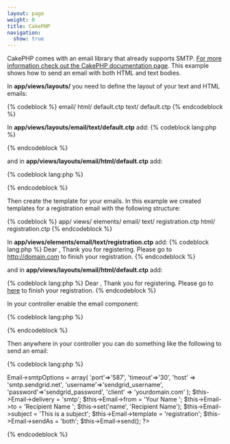 ```yaml
---
layout: page
weight: 0
title: CakePHP
navigation:
  show: true
---
```


CakePHP comes with an email library that already supports SMTP. [For more information check out the CakePHP documentation page](http://book.cakephp.org/view/1286/Sending-a-basic-message). This example shows how to send an email with both HTML and text bodies.

In **app/views/layouts/** you need to define the layout of your text and HTML emails: 

{% codeblock %}
email/
html/
default.ctp
text/
default.ctp
{% endcodeblock %}

In <strong>app/views/layouts/email/text/default.ctp</strong> add:
{% codeblock lang:php %}
<!--?php echo $content_for_layout; ?-->
{% endcodeblock %}

 and in **app/views/layouts/email/html/default.ctp** add: 

{% codeblock lang:php %}
<!--?php echo $content_for_layout; ?-->
{% endcodeblock %}

 Then create the template for your emails. In this example we created templates for a registration email with the following structure: 

{% codeblock %}
app/
views/
elements/
email/
text/
registration.ctp
html/
registration.ctp
{% endcodeblock %}

In <strong>app/views/elements/email/text/registration.ctp</strong> add:
{% codeblock lang:php %}
Dear <!--?php echo $name ?-->,
Thank you for registering. Please go to http://domain.com to finish your registration.
{% endcodeblock %}

 and in **app/views/layouts/email/html/default.ctp** add: 

{% codeblock lang:php %}
Dear <!--?php echo $name ?-->,
Thank you for registering. Please go to <a href="http://domain.com">here</a> to finish your registration.
{% endcodeblock %}

 In your controller enable the email component:  
  
 

{% codeblock lang:php %}
<!--?php var $components = array('Email'); ?--> 

{% endcodeblock %}

 Then anywhere in your controller you can do something like the following to send an email: 

{% codeblock lang:php %}
<?php
$this->Email->smtpOptions = array(
  'port'=>'587',
  'timeout'=>'30',
  'host' => 'smtp.sendgrid.net',
  'username'=>'sendgrid_username',
  'password'=>'sendgrid_password',
  'client' => 'yourdomain.com'
);

$this->Email->delivery = 'smtp';
$this->Email->from = 'Your Name ';
$this->Email->to = 'Recipient Name ';
$this->set('name', 'Recipient Name');
$this->Email->subject = 'This is a subject';
$this->Email->template = 'registration';
$this->Email->sendAs = 'both';
$this->Email->send();
?>
{% endcodeblock %}


